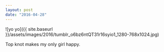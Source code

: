 ```yaml
---
layout: post
date: "2016-04-28"
---
```


![yo yo]({{ site.baseurl }}/assets/images/2016/tumblr_o6bz6ntQT31r16syio1_1280-768x1024.jpg)

Top knot makes my only girl happy.
